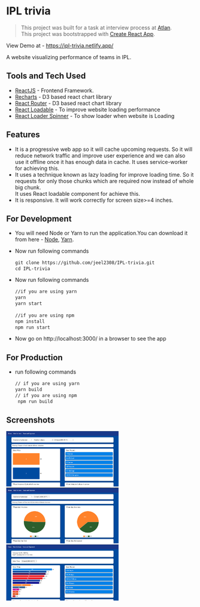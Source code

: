 # IPL trivia

> This project was built for a task at interview process at [Atlan](https://atlan.com/).  
> This project was bootstrapped with [Create React App](https://github.com/facebook/create-react-app).  

View Demo at - https://ipl-trivia.netlify.app/

A website visualizing performance of teams in IPL.

## Tools and Tech Used

- [ReactJS](https://reactjs.org/) - Frontend Framework.  
- [Recharts](http://recharts.org/) - D3 based react chart library  
- [React Router](https://reactrouter.com/) - D3 based react chart library
- [React Loadable](https://github.com/jamiebuilds/react-loadable) - To improve website loading performance
- [React Loader Spinner](https://github.com/mhnpd/react-loader-spinner) - To show loader when website is Loading

## Features

- It is a progressive web app so it will cache upcoming requests. So it will reduce network traffic and improve user experience and we can also use it offline once it has enough    data in cache. It uses service-worker for achieving this.
- It uses a technique known as lazy loading for improve loading time. So it requests for only those chunks which are required now instead of whole big chunk.  
  It uses React loadable component for achieve this. 
- It is responsive. It will work correctly for screen size>=4 inches.

## For Development

- You will need Node or Yarn to run the application.You can download it from here - [Node](https://nodejs.org/), [Yarn](https://yarnpkg.com).
- Now run following commands
  ```
  git clone https://github.com/jeel2308/IPL-trivia.git
  cd IPL-trivia
  ```

- Now run following commands
  ```
  //if you are using yarn
  yarn
  yarn start
  
  //if you are using npm
  npm install 
  npm run start
  ```
  
- Now go on http://localhost:3000/ in a browser to see the app

## For Production

- run following commands
  ```
  // if you are using yarn
  yarn build
  // if you are using npm
   npm run build
  ```
  
## Screenshots
<img src="https://github.com/jeel2308/IPL-trivia/blob/master/Screenshots/Screenshot%202020-09-29%20195714.png" width="300" />

<img src="https://github.com/jeel2308/IPL-trivia/blob/master/Screenshots/Screenshot%202020-09-29%20195748.png" width="300" />

<img src="https://github.com/jeel2308/IPL-trivia/blob/master/Screenshots/Screenshot%202020-09-29%20195810.png" width="300" />

  
  
  

  
